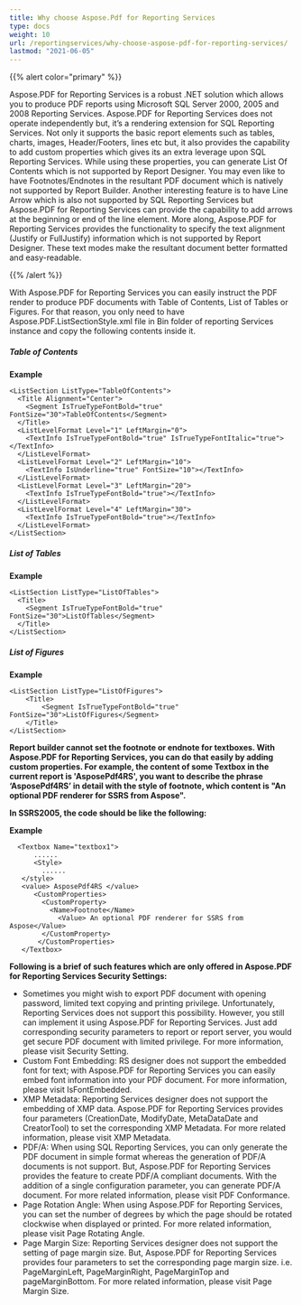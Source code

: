 ```yaml
---
title: Why choose Aspose.Pdf for Reporting Services
type: docs
weight: 10
url: /reportingservices/why-choose-aspose-pdf-for-reporting-services/
lastmod: "2021-06-05"
---
```


{{% alert color="primary" %}}

Aspose.PDF for Reporting Services is a robust .NET solution which allows you to produce PDF reports using Microsoft SQL Server 2000, 2005 and 2008 Reporting Services. Aspose.PDF for Reporting Services does not operate independently but, it’s a rendering extension for SQL Reporting Services. Not only it supports the basic report elements such as tables, charts, images, Header/Footers, lines etc but, it also provides the capability to add custom properties which gives its an extra leverage upon SQL Reporting Services. While using these properties, you can generate List Of Contents which is not supported by Report Designer. You may even like to have Footnotes/Endnotes in the resultant PDF document which is natively not supported by Report Builder. Another interesting feature is to have Line Arrow which is also not supported by SQL Reporting Services but Aspose.PDF for Reporting Services can provide the capability to add arrows at the beginning or end of the line element. More along, Aspose.PDF for Reporting Services provides the functionality to specify the text alignment (Justify or FullJustify) information which is not supported by Report Designer. These text modes make the resultant document better formatted and easy-readable.

{{% /alert %}}

With Aspose.PDF for Reporting Services you can easily instruct the PDF render to produce PDF documents with Table of Contents, List of Tables or Figures. For that reason, you only need to have Aspose.PDF.ListSectionStyle.xml file in Bin folder of reporting Services instance and copy the following contents inside it.

##### ***Table of Contents***
**Example**
```
<ListSection ListType="TableOfContents">
  <Title Alignment="Center">
    <Segment IsTrueTypeFontBold="true" FontSize="30">TableOfContents</Segment>
  </Title>
  <ListLevelFormat Level="1" LeftMargin="0">
    <TextInfo IsTrueTypeFontBold="true" IsTrueTypeFontItalic="true"></TextInfo>
  </ListLevelFormat>
  <ListLevelFormat Level="2" LeftMargin="10">
    <TextInfo IsUnderline="true" FontSize="10"></TextInfo>
  </ListLevelFormat>
  <ListLevelFormat Level="3" LeftMargin="20">
    <TextInfo IsTrueTypeFontBold="true"></TextInfo>
  </ListLevelFormat>
  <ListLevelFormat Level="4" LeftMargin="30">
    <TextInfo IsTrueTypeFontBold="true"></TextInfo>
  </ListLevelFormat>
</ListSection>
```

##### ***List of Tables***
**Example**
```
<ListSection ListType="ListOfTables">
  <Title>
    <Segment IsTrueTypeFontBold="true" FontSize="30">ListOfTables</Segment>
  </Title>
</ListSection>
```
##### ***List of Figures***
**Example**
```
<ListSection ListType="ListOfFigures">
    <Title>
        <Segment IsTrueTypeFontBold="true" FontSize="30">ListOfFigures</Segment>
    </Title>
</ListSection>
```

**Report builder cannot set the footnote or endnote for textboxes. With Aspose.PDF for Reporting Services, you can do that easily by adding custom properties. For example, the content of some Textbox in the current report is 'AsposePdf4RS', you want to describe the phrase ‘AsposePdf4RS’ in detail with the style of footnote, which content is "An optional PDF renderer for SSRS from Aspose".**

**In SSRS2005, the code should be like the following:**

**Example**
```
  <Textbox Name="textbox1">
      ......
      <Style>
        ......
   </style>
   <value> AsposePdf4RS </value>
      <CustomProperties>
        <CustomProperty>
          <Name>Footnote</Name>
            <Value> An optional PDF renderer for SSRS from Aspose</Value>
        </CustomProperty>
       </CustomProperties>
   </Textbox> 
```

   **Following is a brief of such features which are only offered in Aspose.PDF for Reporting Services Security Settings:**

  * Sometimes you might wish to export PDF document with opening password, limited text copying and printing privilege. Unfortunately, Reporting Services does not support this possibility. However, you still can implement it using Aspose.PDF for Reporting Services. Just add corresponding security parameters to report or report server, you would get secure PDF document with limited privilege. For more information, please visit Security Setting. 
  * Custom Font Embedding: RS designer does not support the embedded font for text; with Aspose.PDF for Reporting Services you can easily embed font information into your PDF document. For more information, please visit IsFontEmbedded.
  * XMP Metadata: Reporting Services designer does not support the embedding of XMP data. Aspose.PDF for Reporting Services provides four parameters (CreationDate, ModifyDate, MetaDataDate and CreatorTool) to set the corresponding XMP Metadata. For more related information, please visit XMP Metadata.
  * PDF/A: When using SQL Reporting Services, you can only generate the PDF document in simple format whereas the generation of PDF/A documents is not support. But, Aspose.PDF for Reporting Services provides the feature to create PDF/A compliant documents. With the addition of a single configuration parameter, you can generate PDF/A document. For more related information, please visit PDF Conformance.
  * Page Rotation Angle: When using Aspose.PDF for Reporting Services, you can set the number of degrees by which the page should be rotated clockwise when displayed or printed. For more related information, please visit Page Rotating Angle.
  * Page Margin Size: Reporting Services designer does not support the setting of page margin size. But, Aspose.PDF for Reporting Services provides four parameters to set the corresponding page margin size. i.e. PageMarginLeft, PageMarginRight, PageMarginTop and pageMarginBottom. For more related information, please visit Page Margin Size.
